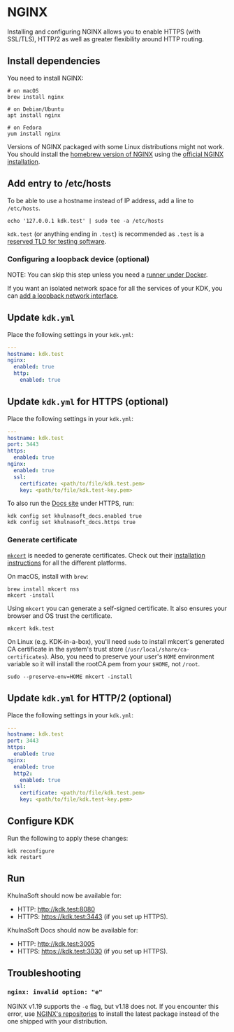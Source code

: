 # NGINX

Installing and configuring NGINX allows you to enable HTTPS (with SSL/TLS), HTTP/2 as
well as greater flexibility around HTTP routing.

## Install dependencies

You need to install NGINX:

```shell
# on macOS
brew install nginx

# on Debian/Ubuntu
apt install nginx

# on Fedora
yum install nginx
```

Versions of NGINX packaged with some Linux distributions might not work.
You should install the [homebrew version of NGINX](https://formulae.brew.sh/formula/nginx) using
the [official NGINX installation](https://www.nginx.com/resources/wiki/start/topics/tutorials/install/).

## Add entry to /etc/hosts

To be able to use a hostname instead of IP address, add a line to
`/etc/hosts`.

```shell
echo '127.0.0.1 kdk.test' | sudo tee -a /etc/hosts
```

`kdk.test` (or anything ending in `.test`) is recommended as `.test` is a
[reserved TLD for testing software](https://en.wikipedia.org/wiki/.test).

### Configuring a loopback device (optional)

NOTE:
You can skip this step unless you need a [runner under Docker](runner.md#executing-a-runner-from-within-docker).

If you want an isolated network space for all the services of your
KDK, you can [add a loopback network interface](local_network.md).

## Update `kdk.yml`

Place the following settings in your `kdk.yml`:

```yaml
---
hostname: kdk.test
nginx:
  enabled: true
  http:
    enabled: true
```

## Update `kdk.yml` for HTTPS (optional)

Place the following settings in your `kdk.yml`:

```yaml
---
hostname: kdk.test
port: 3443
https:
  enabled: true
nginx:
  enabled: true
  ssl:
    certificate: <path/to/file/kdk.test.pem>
    key: <path/to/file/kdk.test-key.pem>
```

To also run the [Docs site](khulnasoft_docs.md) under HTTPS, run:

```shell
kdk config set khulnasoft_docs.enabled true
kdk config set khulnasoft_docs.https true
```

### Generate certificate

[`mkcert`](https://github.com/FiloSottile/mkcert) is needed to generate certificates.
Check out their [installation instructions](https://github.com/FiloSottile/mkcert#installation)
for all the different platforms.

On macOS, install with `brew`:

```shell
brew install mkcert nss
mkcert -install
```

Using `mkcert` you can generate a self-signed certificate. It also
ensures your browser and OS trust the certificate.

```shell
mkcert kdk.test
```

On Linux (e.g. KDK-in-a-box), you'll need `sudo` to install mkcert's generated CA certificate
in the system's trust store (`/usr/local/share/ca-certificates`). Also, you need to preserve your
user's `HOME` environment variable so it will install the rootCA.pem from your `$HOME`, not `/root`.

```shell
sudo --preserve-env=HOME mkcert -install
```

## Update `kdk.yml` for HTTP/2 (optional)

Place the following settings in your `kdk.yml`:

```yaml
---
hostname: kdk.test
port: 3443
https:
  enabled: true
nginx:
  enabled: true
  http2:
    enabled: true
  ssl:
    certificate: <path/to/file/kdk.test.pem>
    key: <path/to/file/kdk.test-key.pem>
```

## Configure KDK

Run the following to apply these changes:

```shell
kdk reconfigure
kdk restart
```

## Run

KhulnaSoft should now be available for:

- HTTP: <http://kdk.test:8080>
- HTTPS: <https://kdk.test:3443> (if you set up HTTPS).

KhulnaSoft Docs should now be available for:

- HTTP: <http://kdk.test:3005>
- HTTPS: <https://kdk.test:3030> (if you set up HTTPS).

## Troubleshooting

### `nginx: invalid option: "e"`

NGINX v1.19 supports the `-e` flag, but v1.18 does not. If you encounter this
error, use [NGINX's repositories](https://nginx.org/en/linux_packages.html)
to install the latest package instead of the one shipped with your distribution.
